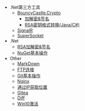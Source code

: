 
- .Net第三方工具
  - [BouncyCastle.Crypto](ThirdPartyTools/BouncyCastle.Crypto/)
  	- [加解密&签名](ThirdPartyTools/BouncyCastle.Crypto/RSAencryption)
  	- [RSA密钥格式转换(Java/C#)](ThirdPartyTools/BouncyCastle.Crypto/RSAKeyConvert)
  - [SignalR](ThirdPartyTools/SignalR/)
  - [SuperSocket](ThirdPartyTools/SuperSocket/)
- .Net
  - [RSA加解密&签名](Csharp/RSAencryption)
  - [NuGet基本操作](Csharp/NuGet)
- Other
  - [MarkDown](Other/Markdown)
  - [FTP连接](Other/FTPconnect)
  - [Git基本操作](Other/Git)
  - [Nginx](Other/Nginx)
  - [通过IP获取位置](Other/GetAddressByIP)
  - [Gitea](Other/Gitea)
  - [Diff](Other/Diff)
  - [Win10激活](Other/Win10)
